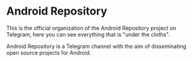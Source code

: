 # Android Repository

This is the official organization of the Android Repository project on Telegram, here you can see everything that is "under the cloths".

Android Repository is a Telegram channel with the aim of disseminating open source projects for Android.
